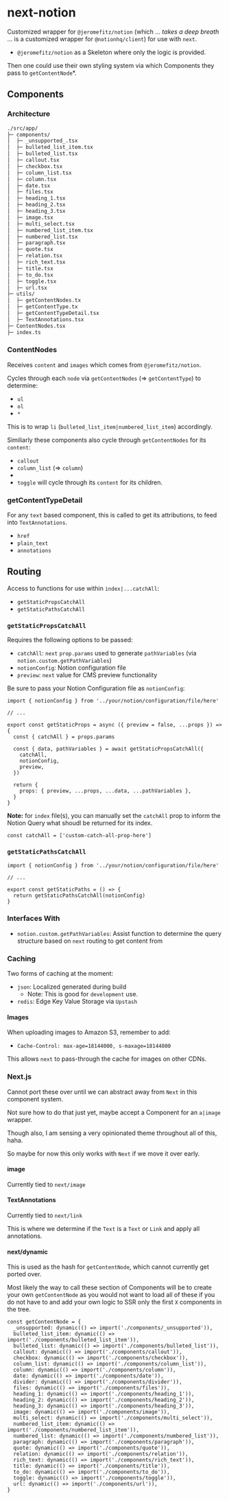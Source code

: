 # next-notion

Customized wrapper for `@jeromefitz/notion` (which ... _takes a deep breath_ ... is a customized wrapper for `@notionhq/client`) for use with `next`.

- `@jeromefitz/notion` as a Skeleton where only the logic is provided.

Then one could use their own styling system via which Components they pass to `getContentNode`\*.

## Components

### Architecture

```sh
./src/app/
├─ components/
│  ├─ _unsupported_.tsx
│  ├─ bulleted_list_item.tsx
│  ├─ bulleted_list.tsx
│  ├─ callout.tsx
│  ├─ checkbox.tsx
│  ├─ column_list.tsx
│  ├─ column.tsx
│  ├─ date.tsx
│  ├─ files.tsx
│  ├─ heading_1.tsx
│  ├─ heading_2.tsx
│  ├─ heading_3.tsx
│  ├─ image.tsx
│  ├─ multi_select.tsx
│  ├─ numbered_list_item.tsx
│  ├─ numbered_list.tsx
│  ├─ paragraph.tsx
│  ├─ quote.tsx
│  ├─ relation.tsx
│  ├─ rich_text.tsx
│  ├─ title.tsx
│  ├─ to_do.tsx
│  ├─ toggle.tsx
│  ├─ url.tsx
├─ utils/
│  ├─ getContentNodes.tx
│  ├─ getContentType.tx
│  ├─ getContentTypeDetail.tsx
│  ├─ TextAnnotations.tsx
├─ ContentNodes.tsx
├─ index.ts
```

### ContentNodes

Receives `content` and `images` which comes from `@jeromefitz/notion`.

Cycles through each `node` via `getContentNodes` (=> `getContentType`) to determine:

- `ul`
- `ol`
- `*`

This is to wrap `li` (`bulleted_list_item|numbered_list_item`) accordingly.

Similiarly these components also cycle through `getContentNodes` for its `content`:

- `callout`
- `column_list` (=> `column`)
-
- `toggle` will cycle through its `content` for its children.

### getContentTypeDetail

For any `text` based component, this is called to get its attributions, to feed into `TextAnnotations`.

- `href`
- `plain_text`
- `annotations`

## Routing

Access to functions for use within `index|...catchAll`:

- `getStaticPropsCatchAll`
- `getStaticPathsCatchAll`

### `getStaticPropsCatchAll`

Requires the following options to be passed:

- `catchAll`: `next` `prop.params` used to generate `pathVariables` (via `notion.custom.getPathVariables`)
- `notionConfig`: Notion configuration file
- `preview`: `next` value for CMS preview functionality

Be sure to pass your Notion Configuration file as `notionConfig`:

```tsx
import { notionConfig } from '../your/notion/configuration/file/here'

// ...

export const getStaticProps = async ({ preview = false, ...props }) => {
  const { catchAll } = props.params

  const { data, pathVariables } = await getStaticPropsCatchAll({
    catchAll,
    notionConfig,
    preview,
  })

  return {
    props: { preview, ...props, ...data, ...pathVariables },
  }
}
```

**Note:** for `index` file(s), you can manually set the `catchAll` prop to inform the Notion Query what shoudl be returned for its index.

```tsx
const catchAll = ['custom-catch-all-prop-here']
```

### `getStaticPathsCatchAll`

```tsx
import { notionConfig } from '../your/notion/configuration/file/here'

// ...

export const getStaticPaths = () => {
  return getStaticPathsCatchAll(notionConfig)
}
```

### Interfaces With

- `notion.custom.getPathVariables`: Assist function to determine the query structure based on `next` routing to get content from

### Caching

Two forms of caching at the moment:

- `json`: Localized generated during build
  - Note: This is good for `development` use.
- `redis`: Edge Key Value Storage via `Upstash`

#### Images

When uploading images to Amazon S3, remember to add:

- `Cache-Control: max-age=18144000, s-maxage=18144000`

This allows `next` to pass-through the cache for images on other CDNs.

### Next.js

Cannot port these over until we can abstract away from `Next` in this component system.

Not sure how to do that just yet, maybe accept a Component for an `a|image` wrapper.

Though also, I am sensing a very opinionated theme throughout all of this, haha.

So maybe for now this only works with `Next` if we move it over early.

#### image

Currently tied to `next/image`

#### TextAnnotations

Currently tied to `next/link`

This is where we determine if the `Text` is a `Text` or `Link` and apply all annotations.

#### next/dynamic

This is used as the hash for `getContentNode`, which cannot currently get ported over.

Most likely the way to call these section of Components will be to create your own `getContentNode` as you would not want to load all of these if you do not have to and add your own logic to SSR only the first `X` components in the tree.

```tsx
const getContentNode = {
  _unsupported: dynamic(() => import('./components/_unsupported')),
  bulleted_list_item: dynamic(() => import('./components/bulleted_list_item')),
  bulleted_list: dynamic(() => import('./components/bulleted_list')),
  callout: dynamic(() => import('./components/callout')),
  checkbox: dynamic(() => import('./components/checkbox')),
  column_list: dynamic(() => import('./components/column_list')),
  column: dynamic(() => import('./components/column')),
  date: dynamic(() => import('./components/date')),
  divider: dynamic(() => import('./components/divider')),
  files: dynamic(() => import('./components/files')),
  heading_1: dynamic(() => import('./components/heading_1')),
  heading_2: dynamic(() => import('./components/heading_2')),
  heading_3: dynamic(() => import('./components/heading_3')),
  image: dynamic(() => import('./components/image')),
  multi_select: dynamic(() => import('./components/multi_select')),
  numbered_list_item: dynamic(() => import('./components/numbered_list_item')),
  numbered_list: dynamic(() => import('./components/numbered_list')),
  paragraph: dynamic(() => import('./components/paragraph')),
  quote: dynamic(() => import('./components/quote')),
  relation: dynamic(() => import('./components/relation')),
  rich_text: dynamic(() => import('./components/rich_text')),
  title: dynamic(() => import('./components/title')),
  to_do: dynamic(() => import('./components/to_do')),
  toggle: dynamic(() => import('./components/toggle')),
  url: dynamic(() => import('./components/url')),
}
```
